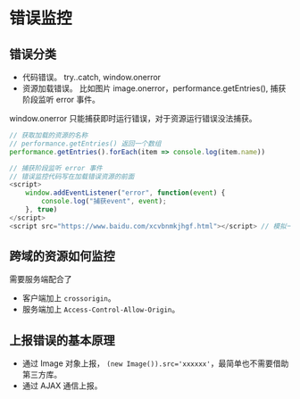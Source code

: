 # 错误监控

## 错误分类

- 代码错误。  try..catch,  window.onerror
- 资源加载错误。  比如图片 image.onerror，performance.getEntries(), 捕获阶段监听 error 事件。

window.onerror 只能捕获即时运行错误，对于资源运行错误没法捕获。

```javascript
// 获取加载的资源的名称
// performance.getEntries() 返回一个数组
performance.getEntries().forEach(item => console.log(item.name))
```

```javascript
// 捕获阶段监听 error 事件
// 错误监控代码写在加载错误资源的前面
<script>
    window.addEventListener("error", function(event) {
        console.log("捕获event", event);
    }, true)
</script>
<script src="https://www.baidu.com/xcvbnmkjhgf.html"></script> // 模拟一个没有的地址，模拟资源加载错误
```

## 跨域的资源如何监控

需要服务端配合了

- 客户端加上 `crossorigin`。
- 服务端加上 `Access-Control-Allow-Origin`。

## 上报错误的基本原理

- 通过 Image 对象上报， `(new Image()).src='xxxxxx'`，最简单也不需要借助第三方库。
- 通过 AJAX 通信上报。
